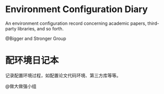 # Environment Configuration Diary
An environment configuration record concerning academic papers, third-party libraries, and so forth. 

@Bigger and Stronger Group

# 配环境日记本
记录配置环境过程，如配置论文代码环境、第三方库等等。 

@做大做强小组
